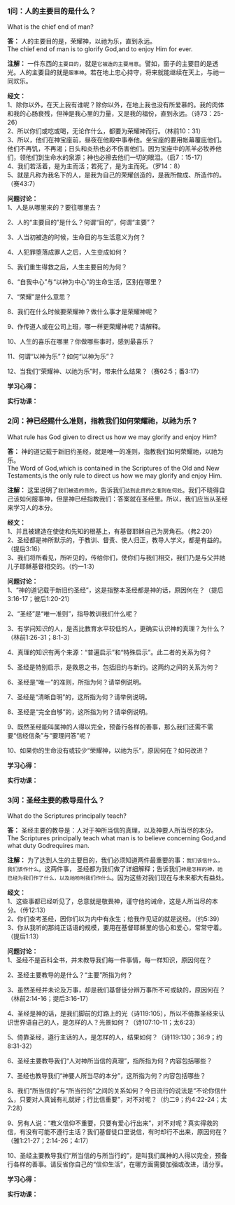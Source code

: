 ### 1问：人的主要目的是什么？
What is the chief end of man?  

**答：** 人的主要目的是，荣耀神，以祂为乐，直到永远。  
The chief end of man is to glorify God,and to enjoy Him for ever.

**注解：** 一件东西的`主要目的`，就是`它被造的主要用意`。譬如，窗子的主要目的是透光。人的主要目的就是`服事神`。若在地上忠心持守，将来就能继续在天上，与祂一同欢乐。

**经文：**  
1、除你以外，在天上我有谁呢？除你以外，在地上我也没有所爱慕的。我的肉体和我的心肠衰残，但神是我心里的力量，又是我的福份，直到永远。（诗73：25-26）  
2、所以你们或吃或喝，无论作什么，都要为荣耀神而行。（林前10：31）  
3、所以，他们在神宝座前，昼夜在他殿中事奉他。坐宝座的要用帐幕覆庇他们。他们不再饥，不再渴；日头和炎热也必不伤害他们。因为宝座中的羔羊必牧养他们，领他们到生命水的泉源；神也必擦去他们一切的眼泪。（启7：15-17）  
4、我们若活着，是为主而活；若死了，是为主而死。（罗14：8）  
5、就是凡称为我名下的人，是我为自己的荣耀创造的，是我所做成、所造作的。（赛43:7）  

**问题讨论：**  
1、人是从哪里来的？要往哪里去？  

2、人的“主要目的”是什么？何谓“目的”，何谓“主要”？  

3、人当初被造的时候，生命目的与生活意义为何？  

4、人犯罪堕落成罪人之后，人生变成如何？  

5、我们重生得救之后，人生主要目的为何？  

6、“自我中心”与“以神为中心”的生命生活，区别在哪里？  

7、“荣耀”是什么意思？  

8、我们在什么时候要荣耀神？做什么事才是荣耀神呢？  

9、作传道人或在公司上班，哪一样更荣耀神呢？请解释。  

10、人生的喜乐在哪里？你做哪些事时，感到最喜乐？  

11、何谓“以神为乐”？如何“以神为乐”？  

12、当我们“荣耀神、以祂为乐”时，带来什么结果？（赛62:5；番3:17）  
  

**学习心得：**

**实行功课：**


### 2问：神已经赐什么准则，指教我们如何荣耀祂，以祂为乐？
What rule has God given to direct us how we may glorify and enjoy Him?  

**答：** 神的道记载于新旧约圣经，就是唯一的准则，指教我们如何荣耀祂，以祂为乐。  
The Word of God,which is contained in the Scriptures of the Old and New Testaments,is the only rule to direct us how we may glorify and enjoy Him.

**注解：** 这里说明了`我们被造的目的`，告诉我们`达到此目的之准则在何处`。我们不晓得自己该如何服事神，但是神已经指教我们：答案就在圣经里。所以，我们应当从圣经来学习人的本分。

**经文：**  
1、并且被建造在使徒和先知的根基上，有基督耶稣自己为房角石。（弗2:20）  
2、圣经都是神所默示的，于教训、督责、使人归正，教导人学义，都是有益的。（提后3:16）  
3、我们将所看见，所听见的，传给你们，使你们与我们相交，我们乃是与父并祂儿子耶稣基督相交的。（约一1:3）  

**问题讨论：**  
1、“神的道记载于新旧约圣经”，这是指整本圣经都是神的话，原因何在？（提后3:16-17；彼后1:20-21）  

2、“圣经”是“唯一准则”，指导教训我们什么呢？  

3、有学问知识的人，是否比教育水平较低的人，更确实认识神的真理？为什么？（林前1:26-31；8:1-3）  

4、真理的知识有两个来源：“普遍启示”和“特殊启示”。此二者的关系为何？  

5、圣经是特别启示，是救恩之书，包括旧约与新约。这两约之间的关系为何？  

6、圣经是“唯一”的准则，所指为何？请举例说明。  

7、圣经是“清晰自明”的，这所指为何？请举例说明。  

8、圣经是“完全自够”的，这所指为何？请举例说明。  

9、既然圣经能叫属神的人得以完全，预备行各样的善事，那么我们还需不需要“信经信条”与“要理问答”呢？  

10、如果你的生命没有或较少“荣耀神，以祂为乐”，原因何在？如何改进？  



**学习心得：**

**实行功课：**


### 3问：圣经主要的教导是什么？
What do the Scriptures principally teach?  

**答：** 圣经主要的教导是：人对于神所当信的真理，以及神要人所当尽的本分。  
The Scriptures principally teach what man is to believe concerning God,and what duty Godrequires man.

**注解：** 为了达到人生的主要目的，我们必须知道两件最重要的事：`我们该信什么，我们该作什么`。这两件事，
圣经都为我们做了详细解释；告诉我们`神是怎样的神，祂已经为我们作了什么，以及祂吩咐我们作什么`。因为这些对我们现在与未来都大有益处。

**经文：**  
1、这些事都已经听见了，总意就是敬畏神，谨守他的诫命，这是人所当尽的本分。（传12:13）  
2、你们查考圣经，因你们以为内中有永生；给我作见证的就是这经。（约5:39）  
3、你从我听的那纯正话语的规模，要用在基督耶稣里的信心和爱心，常常守着。（提后1:13）  

**问题讨论：**  
1、圣经不是百科全书，并未教导我们每一件事情，每一样知识，原因何在？  

2、圣经主要教导的是什么？“主要”所指为何？  

3、虽然圣经并未论及万事，却是我们基督徒分辨万事所不可或缺的，原因何在？（林前2:14-16；提后3:16-17）  

4、圣经是神的话，是我们脚前的灯路上的光（诗119:105），所以不倚靠圣经来认识世界语自己的人，是怎样的人？光景如何？（诗107:10-11；太6:23）  

5、倚靠圣经，遵行主话的人，是怎样的人，结果如何？（诗119:130；36:9；约8:31-32）  

6、圣经主要教导我们“人对神所当信的真理”，指所指为何？内容包括哪些？  

7、圣经也教导我们“神要人所当尽的本分”，这所指为何？内容包括哪些？  

8、我们“所当信的”与“所当行的”之间的关系如何？今日流行的说法是“不论你信什么，只要对人真诚有礼就好；行比信重要”，对不对呢？（约二9；约4:22-24；太7:28）  

9、另有人说：“教义信仰不重要，只要有爱心行出来”，对不对呢？真实得救的信，有没有可能不遵行主话？我们基督徒口里说信，有时却行不出来，原因何在？（雅1:21-27；2:14-26；4:17）  

10、圣经主要教导我们“所当信的与所当行的”，是叫我们属神的人得以完全，预备行各样的善事。请反省你自己的“信仰生活”，在哪方面需要加强或改进，请分享。  


**学习心得：**

**实行功课：**






